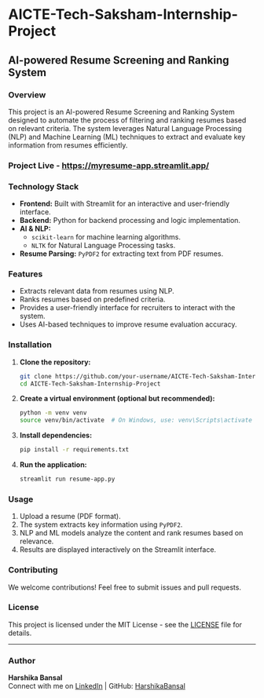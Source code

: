 # AICTE-Tech-Saksham-Internship-Project

## AI-powered Resume Screening and Ranking System

### Overview
This project is an AI-powered Resume Screening and Ranking System designed to automate the process of filtering and ranking resumes based on relevant criteria. The system leverages Natural Language Processing (NLP) and Machine Learning (ML) techniques to extract and evaluate key information from resumes efficiently.

### Project Live - https://myresume-app.streamlit.app/

### Technology Stack

- **Frontend:** Built with Streamlit for an interactive and user-friendly interface.
- **Backend:** Python for backend processing and logic implementation.
- **AI & NLP:** 
  - `scikit-learn` for machine learning algorithms.
  - `NLTK` for Natural Language Processing tasks.
- **Resume Parsing:** `PyPDF2` for extracting text from PDF resumes.

### Features

- Extracts relevant data from resumes using NLP.
- Ranks resumes based on predefined criteria.
- Provides a user-friendly interface for recruiters to interact with the system.
- Uses AI-based techniques to improve resume evaluation accuracy.

### Installation

1. **Clone the repository:**
   ```sh
   git clone https://github.com/your-username/AICTE-Tech-Saksham-Internship-Project.git
   cd AICTE-Tech-Saksham-Internship-Project
   ```
2. **Create a virtual environment (optional but recommended):**
   ```sh
   python -m venv venv
   source venv/bin/activate  # On Windows, use: venv\Scripts\activate
   ```
3. **Install dependencies:**
   ```sh
   pip install -r requirements.txt
   ```
4. **Run the application:**
   ```sh
   streamlit run resume-app.py
   ```

### Usage

1. Upload a resume (PDF format).
2. The system extracts key information using `PyPDF2`.
3. NLP and ML models analyze the content and rank resumes based on relevance.
4. Results are displayed interactively on the Streamlit interface.

### Contributing

We welcome contributions! Feel free to submit issues and pull requests.

### License

This project is licensed under the MIT License - see the [LICENSE](LICENSE) file for details.

---

### Author

**Harshika Bansal**  
Connect with me on [LinkedIn](www.linkedin.com/in/harshika-bansal) | GitHub: [HarshikaBansal](https://github.com/harshikab2112)

